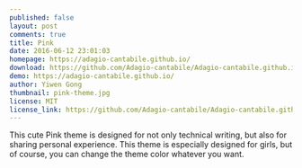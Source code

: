 ```yaml
---
published: false
layout: post
comments: true
title: Pink
date: 2016-06-12 23:01:03
homepage: https://adagio-cantabile.github.io/
download: https://github.com/Adagio-cantabile/Adagio-cantabile.github.io/archive/master.zip
demo: https://adagio-cantabile.github.io/
author: Yiwen Gong
thumbnail: pink-theme.jpg
license: MIT
license_link: https://github.com/Adagio-cantabile/Adagio-cantabile.github.io/blob/master/LICENSE.md
---
```


This cute Pink theme is designed for not only technical writing, but also for sharing personal experience. This theme is especially designed for girls, but of course, you can change the theme color whatever you want.
